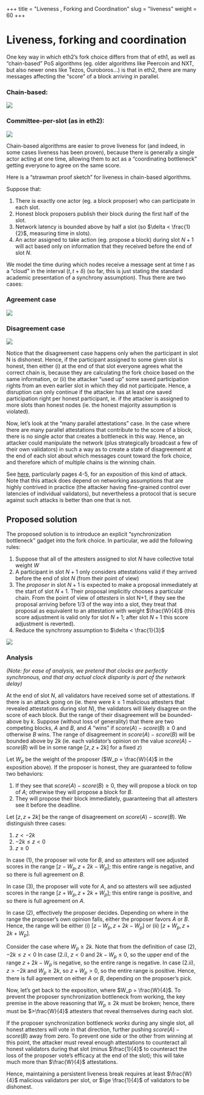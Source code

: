 +++
title = "Liveness , Forking and Coordination"
slug = "liveness"
weight = 60
+++

# Liveness, forking and coordination  

One key way in which eth2’s fork choice differs from that of eth1, as well as “chain-based” PoS algorithms (eg. older algorithms like Peercoin and NXT, but also newer ones like Tezos, Ouroboros…) is that in eth2, there are many messages affecting the “score” of a block arriving in parallel.

### [](https://notes.ethereum.org/@vbuterin/lmd_ghost_mitigation#Chain-based "Chain-based")Chain-based:

![](http://web.archive.org/web/20200704180058im_/https://vitalik.ca/files/posts_files/cbc-casper-files/Chain4.png)

### [](https://notes.ethereum.org/@vbuterin/lmd_ghost_mitigation#Committee-per-slot-as-in-eth2 "Committee-per-slot-as-in-eth2")Committee-per-slot (as in eth2):

![](http://web.archive.org/web/20200720052252im_/https://vitalik.ca/files/posts_files/cbc-casper-files/Chain13.png)

Chain-based algorithms are easier to prove liveness for (and indeed, in some cases liveness has been proven), because there is generally a single actor acting at one time, allowing them to act as a “coordinating bottleneck” getting everyone to agree on the same score.

Here is a “strawman proof sketch” for liveness in chain-based algorithms.

Suppose that:

1.  There is exactly one actor (eg. a block proposer) who can participate in each slot.
2.  Honest block proposers publish their block during the first half of the slot.
3.  Network latency is bounded above by half a slot (so $\delta < \frac{1}{2}$, measuring time in slots).
4.  An actor assigned to take action (eg. propose a block) during slot $N+1$ will act based only on information that they received before the end of slot $N$.

We model the time during which nodes receive a message sent at time $t$ as a “cloud” in the interval $(t, t+\delta)$ (so far, this is just stating the standard academic presentation of a synchrony assumption). Thus there are two cases:

### [](https://notes.ethereum.org/@vbuterin/lmd_ghost_mitigation#Agreement-case "Agreement-case")Agreement case

![](https://storage.googleapis.com/ethereum-hackmd/upload_6b01831335316ee54c7b9b110aa3bf58.png)

### [](https://notes.ethereum.org/@vbuterin/lmd_ghost_mitigation#Disagreement-case "Disagreement-case")Disagreement case

![](https://storage.googleapis.com/ethereum-hackmd/upload_e68e0a039eb85578656b52df50299ef1.png)

Notice that the disagreement case happens only when the participant in slot N is dishonest. Hence, if the participant assigned to some given slot is honest, then either (i) at the end of that slot everyone agrees what the correct chain is, because they are calculating the fork choice based on the same information, or (ii) the attacker “used up” some saved participation rights from an even earlier slot in which they did not participate. Hence, a disruption can only continue if the attacker has at least one saved participation right per honest participant, ie. if the attacker is assigned to more slots than honest nodes (ie. the honest majority assumption is violated).

Now, let’s look at the “many parallel attestations” case. In the case where there are many parallel attestations that contribute to the score of a block, there is no single actor that creates a bottleneck in this way. Hence, an attacker could manipulate the network (plus strategically broadcast a few of their own validators) in such a way as to create a state of disagreement at the end of each slot about which messages count toward the fork choice, and therefore which of multiple chains is the winning chain.

See [here](https://arxiv.org/pdf/2009.04987.pdf), particularly pages 4-5, for an exposition of this kind of attack. Note that this attack does depend on networking assumptions that are highly contrived in practice (the attacker having fine-grained control over latencies of individual validators), but nevertheless a protocol that is secure against such attacks is better than one that is not.

## [](https://notes.ethereum.org/@vbuterin/lmd_ghost_mitigation#Proposed-solution "Proposed-solution")Proposed solution

The proposed solution is to introduce an explicit “synchronization bottleneck” gadget into the fork choice. In particular, we add the following rules:

1.  Suppose that all of the attesters assigned to slot $N$ have collective total weight $W$
2.  A participant in slot $N+1$ only considers attestations valid if they arrived before the end of slot $N$ (from their point of view)
3.  The _proposer_ in slot $N+1$ is expected to make a proposal immediately at the start of slot $N+1$. Their proposal implicitly chooses a particular chain. From the point of view of _attesters_ in slot N+1, if they see the proposal arriving before 1/3 of the way into a slot, they treat that proposal as equivalent to an attestation with weight $\frac{W}{4}$ (this score adjustment is valid only for slot $N+1$; after slot $N+1$ this score adjustment is reverted).
4.  Reduce the synchrony assumption to $\delta < \frac{1}{3}$

![](https://storage.googleapis.com/ethereum-hackmd/upload_6de409c1965e8af422227c30fde1cd44.png)

### [](https://notes.ethereum.org/@vbuterin/lmd_ghost_mitigation#Analysis "Analysis")Analysis

_(Note: for ease of analysis, we pretend that clocks are perfectly synchronous, and that any actual clock disparity is part of the network delay)_

At the end of slot $N$, all validators have received some set of attestations. If there is an attack going on (ie. there were $k\ge1$ malicious attesters that revealed attestations during slot $N$), the validators will likely disagree on the score of each block. But the range of their disagreement will be bounded-above by $k$. Suppose (without loss of generality) that there are two competing blocks, $A$ and $B$, and $A$ “wins” if $score(A) - score(B) \ge 0$ and otherwise $B$ wins. The range of disagreement in $score(A) - score(B)$ will be bounded above by $2k$ (ie. each validator’s opinion on the value $score(A) - score(B)$ will be in some range $[z, z+2k]$ for a fixed $z$)

Let $W_p$ be the weight of the proposer ($W_p = \frac{W}{4}$ in the exposition above). If the proposer is honest, they are guaranteed to follow two behaviors:

1.  If they see that $score(A) - score(B) \ge 0$, they will propose a block on top of $A$; otherwise they will propose a block for $B$.
2.  They will propose their block immediately, guaranteeing that all attesters see it before the deadline.

Let $[z, z+2k]$ be the range of disagreement on $score(A) - score(B)$. We distinguish three cases:

1.  $z < -2k$
2.  $-2k \le z < 0$
3.  $z \ge 0$

In case (1), the proposer wil vote for $B$, and so attesters will see adjusted scores in the range $[z-W_p, z+2k-W_p]$; this entire range is negative, and so there is full agreement on $B$.

In case (3), the proposer will vote for $A$, and so attesters will see adjusted scores in the range $[z+W_p, z+2k+W_p]$; this entire range is positive, and so there is full agreement on $A$.

In case (2), effectively the proposer decides. Depending on where in the range the proposer’s own opinion falls, either the proposer favors $A$ or $B$. Hence, the range will be either (i) $[z-W_p, z+2k-W_p]$ or (ii) $[z+W_p, z+2k+W_p]$.

Consider the case where $W_p \ge 2k$. Note that from the definition of case (2), $-2k \le z < 0$ In case (2.i), $z < 0$ and $2k - W_p \le 0$, so the upper end of the range $z+2k-W_p$ is negative, so the entire range is negative. In case (2.ii), $z > -2k$ and $W_p \ge 2k$, so $z + W_p > 0$, so the entire range is positive. Hence, there is full agreement on either $A$ or $B$, depending on the proposer’s pick.

Now, let’s get back to the exposition, where $W_p = \frac{W}{4}$. To prevent the proposer synchronization bottleneck from working, the key premise in the above reasoning that $W_p \ge 2k$ must be broken; hence, there must be $>\frac{W}{4}$ attesters that reveal themselves during each slot.

If the proposer synchronization bottleneck _works_ during any single slot, all honest attesters will vote in that direction, further pushing $score(A) - score(B)$ away from zero. To prevent one side or the other from winning at this point, the attacker must reveal enough attestations to counteract all honest validators during that slot (minus $\frac{1}{4}$ to counteract the loss of the proposer vote’s efficacy at the end of the slot); this will take much more than $\frac{W}{4}$ attestations.

Hence, maintaining a persistent liveness break requires at least $\frac{W}{4}$ malicious validators per slot, or $\ge \frac{1}{4}$ of validators to be dishonest.